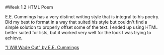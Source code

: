 #Week 1.2 HTML Poem

E.E. Cummings has a very distinct writing style that is integral to his poetry. Did my best to format in a way that suited his style but couldn't find a simple solution to properly offset some of the text. I ended up using HTML better suited for lists, but it worked very well for the look I was trying to achieve. 

<a href="https://absenteer.github.io/341/1-2/">"I Will Wade Out" by E.E. Cummings</a>

